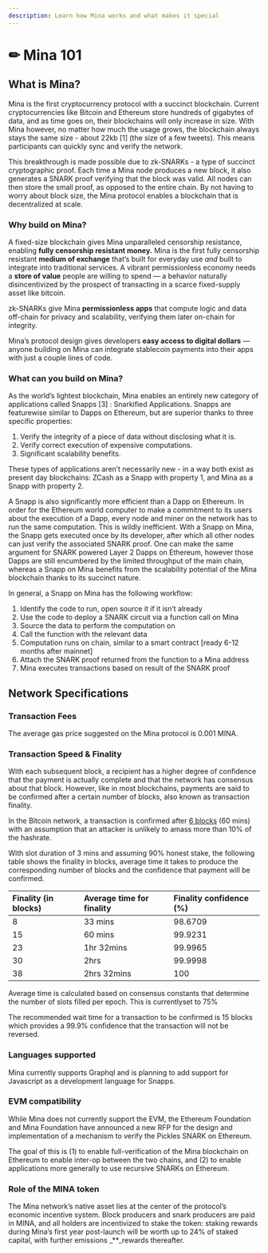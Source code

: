 ```yaml
---
description: Learn how Mina works and what makes it special
---
```


# ✏ Mina 101

## **What is Mina?**

Mina is the first cryptocurrency protocol with a succinct blockchain. Current cryptocurrencies like Bitcoin and Ethereum store hundreds of gigabytes of data, and as time goes on, their blockchains will only increase in size. With Mina however, no matter how much the usage grows, the blockchain always stays the same size - about 22kb \[1\] \(the size of a few tweets\). This means participants can quickly sync and verify the network.

This breakthrough is made possible due to zk-SNARKs - a type of succinct cryptographic proof. Each time a Mina node produces a new block, it also generates a SNARK proof verifying that the block was valid. All nodes can then store the small proof, as opposed to the entire chain. By not having to worry about block size, the Mina protocol enables a blockchain that is decentralized at scale.

### **Why build on Mina?**

A fixed-size blockchain gives Mina unparalleled censorship resistance, enabling **fully censorship resistant money.** Mina is the first fully censorship resistant **medium of exchange** that’s built for everyday use _and_ built to integrate into traditional services. A vibrant permissionless economy needs a **store of value** people are willing to spend — a behavior naturally disincentivized by the prospect of transacting in a scarce fixed-supply asset like bitcoin.

zk-SNARKs give Mina **permissionless apps** that compute logic and data off-chain for privacy and scalability, verifying them later on-chain for integrity.

Mina’s protocol design gives developers **easy access to digital dollars** — anyone building on Mina can integrate stablecoin payments into their apps with just a couple lines of code.

### **What can you build on Mina?**

As the world’s lightest blockchain, Mina enables an entirely new category of applications called Snapps \[3\] : Snarkified Applications. Snapps are featurewise similar to Dapps on Ethereum, but are superior thanks to three specific properties:

1. Verify the integrity of a piece of data without disclosing what it is.
2. Verify correct execution of expensive computations.
3. Significant scalability benefits.

These types of applications aren’t necessarily new - in a way both exist as present day blockchains: ZCash as a Snapp with property 1, and Mina as a Snapp with property 2.

A Snapp is also significantly more efficient than a Dapp on Ethereum. In order for the Ethereum world computer to make a commitment to its users about the execution of a Dapp, every node and miner on the network has to run the same computation. This is wildly inefficient. With a Snapp on Mina, the Snapp gets executed once by its developer, after which all other nodes can just verify the associated SNARK proof. One can make the same argument for SNARK powered Layer 2 Dapps on Ethereum, however those Dapps are still encumbered by the limited throughput of the main chain, whereas a Snapp on Mina benefits from the scalability potential of the Mina blockchain thanks to its succinct nature.

In general, a Snapp on Mina has the following workflow:

1. Identify the code to run, open source it if it isn’t already
2. Use the code to deploy a SNARK circuit via a function call on Mina
3. Source the data to perform the computation on
4. Call the function with the relevant data
5. Computation runs on chain, similar to a smart contract \[ready 6-12 months after mainnet\]
6. Attach the SNARK proof returned from the function to a Mina address
7. Mina executes transactions based on result of the SNARK proof

## **Network Specifications**

### **Transaction Fees**

The average gas price suggested on the Mina protocol is 0.001 MINA.

### **Transaction Speed & Finality**

With each subsequent block, a recipient has a higher degree of confidence that the payment is actually complete and that the network has consensus about that block. However, like in most blockchains, payments are said to be confirmed after a certain number of blocks, also known as transaction finality.

In the Bitcoin network, a transaction is confirmed after [6 blocks](https://en.bitcoin.it/wiki/Confirmation) \(60 mins\) with an assumption that an attacker is unlikely to amass more than 10% of the hashrate.

With slot duration of 3 mins and assuming 90% honest stake, the following table shows the finality in blocks, average time it takes to produce the corresponding number of blocks and the confidence that payment will be confirmed.

| Finality \(in blocks\) | Average time for finality | Finality confidence \(%\) |
| :--- | :--- | :--- |
| 8 | 33 mins | 98.6709 |
| 15 | 60 mins | 99.9231 |
| 23 | 1hr 32mins | 99.9965 |
| 30 | 2hrs | 99.9998 |
| 38 | 2hrs 32mins | 100 |

Average time is calculated based on consensus constants that determine the number of slots filled per epoch. This is currentlyset to 75%

The recommended wait time for a transaction to be confirmed is 15 blocks which provides a 99.9% confidence that the transaction will not be reversed.

### **Languages supported**

Mina currently supports Graphql and is planning to add support for Javascript as a development language for Snapps.

### **EVM compatibility**

While Mina does not currently support the EVM, the Ethereum Foundation and Mina Foundation have announced a new RFP for the design and implementation of a mechanism to verify the Pickles SNARK on Ethereum.

The goal of this is \(1\) to enable full-verification of the Mina blockchain on Ethereum to enable inter-op between the two chains, and \(2\) to enable applications more generally to use recursive SNARKs on Ethereum.

### **Role of the MINA token**

The Mina network’s native asset lies at the center of the protocol’s economic incentive system. Block producers and snark producers are paid in MINA, and all holders are incentivized to stake the token: staking rewards during Mina’s first year post-launch will be worth up to 24% of staked capital, with further emissions \_\*\*\_rewards thereafter.

